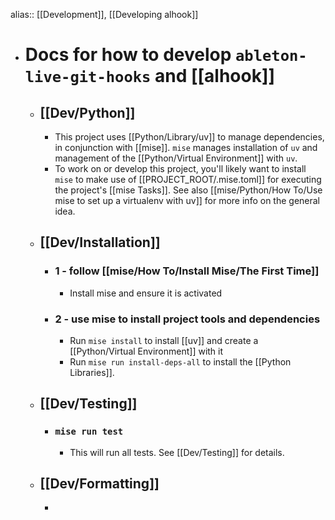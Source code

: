 alias:: [[Development]], [[Developing alhook]]

- # Docs for how to develop `ableton-live-git-hooks` and [[alhook]]
	- ## [[Dev/Python]]
		- This project uses [[Python/Library/uv]] to manage dependencies, in conjunction with [[mise]]. `mise` manages installation of `uv` and management of the [[Python/Virtual Environment]] with `uv`.
		- To work on or develop this project, you'll likely want to install `mise` to make use of [[PROJECT_ROOT/.mise.toml]] for executing the project's [[mise Tasks]]. See also [[mise/Python/How To/Use mise to set up a virtualenv with uv]] for more info on the general idea.
	- ## [[Dev/Installation]]
		- ### 1 - follow [[mise/How To/Install Mise/The First Time]]
			- Install mise and ensure it is activated
		- ### 2 - use mise to install project tools and dependencies
			- Run `mise install` to install [[uv]] and create a [[Python/Virtual Environment]] with it
			- Run `mise run install-deps-all` to install the [[Python Libraries]].
	- ## [[Dev/Testing]]
		- ### `mise run test`
			- This will run all tests. See [[Dev/Testing]] for details.
	- ## [[Dev/Formatting]]
		-